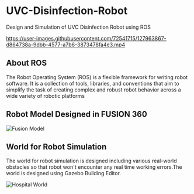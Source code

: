 # UVC-Disinfection-Robot
Design and Simulation of UVC Disinfection Robot using ROS

https://user-images.githubusercontent.com/72541715/127963867-d864738a-9dbb-4577-a7b6-3873478fa4e3.mp4

## About ROS
The Robot Operating System (ROS) is a flexible framework for writing robot software. It is a collection of tools, libraries, and conventions that aim to simplify the task of creating complex and robust robot behavior across a wide variety of robotic platforms

## Robot Model Designed in FUSION 360

![Fusion Model](https://user-images.githubusercontent.com/72541715/127964696-bbcaf687-6e80-4ecf-94de-86eb9522bd19.png)

## World for Robot Simulation
The world for robot simulation is designed including various real-world obstacles so that robot won't encounter any real time working errors.The world is designed using Gazebo Building Editor.

![Hospital World](https://user-images.githubusercontent.com/72541715/127981025-58960507-bddc-4351-a5f5-c162f94fa0e7.png)
